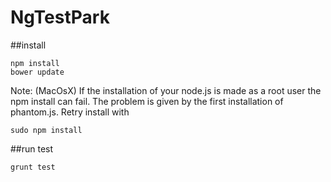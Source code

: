 NgTestPark
=======


##install


```
npm install
bower update
```

Note:
(MacOsX)
If the installation of your node.js is made as a root user the npm install can fail.
The problem is given by the first installation of phantom.js. Retry install with
```
sudo npm install
```

##run test
```
grunt test
```
